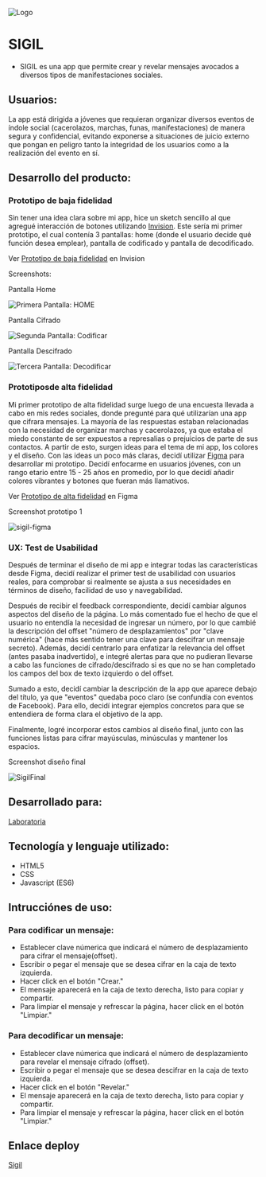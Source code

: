 ![Logo](images\Sigil-logo.png)

# SIGIL

- SIGIL es una app que permite crear y revelar mensajes avocados a diversos tipos de manifestaciones sociales.

## Usuarios:
La app está dirigida a jóvenes que requieran organizar diversos eventos de índole social (cacerolazos, marchas, funas, manifestaciones) de manera segura y confidencial, evitando exponerse a situaciones de juicio externo que pongan en peligro tanto la integridad de los usuarios como a la realización del evento en sí.

## Desarrollo del producto:

### Prototipo de baja fidelidad
Sin tener una idea clara sobre mi app, hice un sketch sencillo al que agregué interacción de botones utilizando [Invision](https://www.invisionapp.com/). Este sería mi primer prototipo, el cual contenía 3 pantallas: home (donde el usuario decide qué función desea emplear), pantalla de codificado y pantalla de decodificado.

Ver [Prototipo de baja fidelidad](https://katherinemuoz549352.invisionapp.com/overview/Lady-Cipher-ck23jae7q1q72015z9j00yxyw/screens?v=KJ76S766u65cNCfAUIY7aw%3D%3D&linkshare=urlcopied) en Invision

Screenshots:

Pantalla Home

![Primera Pantalla: HOME](images\C1.jpg)

Pantalla Cifrado

![Segunda Pantalla: Codificar](images\C2.jpg)

Pantalla Descifrado

![Tercera Pantalla: Decodificar](images\C3.jpg)

### Prototiposde alta fidelidad
Mi primer prototipo de alta fidelidad surge luego de una encuesta llevada a cabo en mis redes sociales, donde pregunté para qué utilizarían una app que cifrara mensajes. La mayoría de las respuestas estaban relacionadas con la necesidad de organizar marchas y cacerolazos, ya que estaba el miedo constante de ser expuestos a represalias o prejuicios de parte de sus contactos. A partir de esto, surgen ideas para el tema de mi app, los colores y el diseño. Con las ideas un poco más claras, decidí utilizar [Figma](https://www.figma.com/) para desarrollar mi prototipo. Decidí enfocarme en usuarios jóvenes, con un rango etario entre 15 - 25 años en promedio, por lo que decidí añadir colores vibrantes y botones que fueran más llamativos.

Ver [Prototipo de alta fidelidad](https://www.figma.com/file/8cYLmCGiHazaMmEqbs40z7/SIGIL?node-id=0%3A1) en Figma

Screenshot prototipo 1

![sigil-figma](images\sigilFigma.jpg)

### UX: Test de Usabilidad
Después de terminar el diseño de mi app e integrar todas las características desde Figma, decidí realizar el primer test de usabilidad con usuarios reales, para comprobar si realmente se ajusta a sus necesidades en términos de diseño, facilidad de uso y navegabilidad.

Después de recibir el feedback correspondiente, decidí cambiar algunos aspectos del diseño de la página. Lo más comentado fue el hecho de que el usuario no entendía la necesidad de ingresar un número, por lo que cambié la descripción del offset "número de desplazamientos" por "clave numérica" (hace más sentido tener una clave para descifrar un mensaje secreto). Además, decidí centrarlo para enfatizar la relevancia del offset (antes pasaba inadvertido), e integré alertas para que no pudieran llevarse a cabo las funciones de cifrado/descifrado si es que no se han completado los campos del box de texto izquierdo o del offset.

Sumado a esto, decidí cambiar la descripción de la app que aparece debajo del título, ya que "eventos" quedaba poco claro (se confundía con eventos de Facebook). Para ello, decidí integrar ejemplos concretos para que se entendiera de forma clara el objetivo de la app.

Finalmente, logré incorporar estos cambios al diseño final, junto con las funciones listas para cifrar mayúsculas, minúsculas y mantener los espacios.

Screenshot diseño final

![SigilFinal](images\SIGIL-desktop.jpg)

## Desarrollado para:
[Laboratoria](http://laboratoria.la)
    
## Tecnología y lenguaje utilizado:
* HTML5
* CSS
* Javascript (ES6)

## Intrucciónes de uso:

### Para codificar un mensaje:

* Establecer clave númerica que indicará el número de desplazamiento para cifrar el mensaje(offset).
* Escribir o pegar el mensaje que se desea cifrar en la caja de texto izquierda.
* Hacer click en el botón "Crear."
* El mensaje aparecerá en la caja de texto derecha, listo para copiar y compartir.
* Para limpiar el mensaje y refrescar la página, hacer click en el botón "Limpiar."

### Para decodificar un mensaje:

* Establecer clave númerica que indicará el número de desplazamiento para revelar el mensaje cifrado (offset).
* Escribir o pegar el mensaje que se desea descifrar en la caja de texto izquierda.
* Hacer click en el botón "Revelar."
* El mensaje aparecerá en la caja de texto derecha, listo para copiar y compartir.
* Para limpiar el mensaje y refrescar la página, hacer click en el botón "Limpiar."

## Enlace deploy
[Sigil](https://katsmunoz.github.io/SCL012-Cipher/src/index.html)